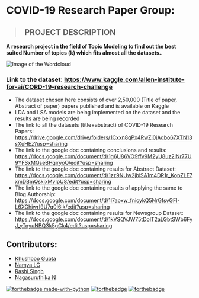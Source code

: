 # COVID-19 Research Paper Group:

>## &nbsp; PROJECT DESCRIPTION
**A research project in the field of Topic Modeling to find out the best suited Number of topics (k) which fits almost all the datasets.**.

![Image of the Wordcloud](https://github.com/girlscript/How_Many_topics/blob/master/Covid_research/wordcloud.PNG)

### Link to the dataset: https://www.kaggle.com/allen-institute-for-ai/CORD-19-research-challenge

- The dataset chosen here consists of over 2,50,000 (Title of paper, Abstract of paper) papers published and is available on Kaggle
- LDA and LSA models are being implemented on the dataset and the results are being recorded
- The link to all the datasets (title+abstract) of COVID-19 Research Papers: https://drive.google.com/drive/folders/1Cxxn8qPx4RwZi0jAqbo67XTN13sXuHEz?usp=sharing
- The link to the google doc containing conclusions and results: https://docs.google.com/document/d/1g6U86VO9ffv9M2yU8uz2INr77U9YFSxMQseBHqiryoQ/edit?usp=sharing
- The link to the google doc containing results for Abstract Dataset: https://docs.google.com/document/d/1zz9NUw2jblSA1m4DR1r_KopZLE7xmDBmQskixMvIpU8/edit?usp=sharing
- The link to the google doc containing results of applying the same to Blog Authorship: https://docs.google.com/document/d/1I7apxw_fnicykQ5NrGfsvGFl-L6XGhjwrI9U7q0I6Ik/edit?usp=sharing
- The link to the google doc containing results for Newsgroup Dataset: https://docs.google.com/document/d/1kVSQVJW75tDolT2aLGbtSWb6FyJ_yTqyuNBQ3k5gCk4/edit?usp=sharing

## Contributors:
* [Khushboo Gupta](https://github.com/khushboogupta13)
* [Namya LG](https://github.com/Namyalg)
* [Rashi Singh](https://github.com/RASHI3004)
* [Nagasuruthika N](https://github.com/Nagasuruthika)



[![forthebadge made-with-python](http://ForTheBadge.com/images/badges/made-with-python.svg)](https://www.python.org/) 
[![forthebadge](https://forthebadge.com/images/badges/built-with-love.svg)](https://forthebadge.com)
[![forthebadge](https://forthebadge.com/images/badges/open-source.svg)](https://forthebadge.com)
